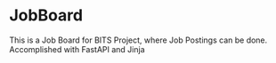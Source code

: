 # JobBoard
This is a Job Board for BITS Project, where Job Postings can be done. Accomplished with FastAPI and Jinja
